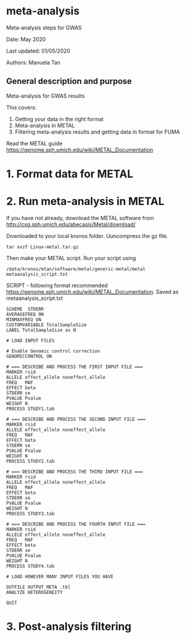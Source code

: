 # meta-analysis
Meta-analysis steps for GWAS

Date: May 2020

Last updated: 01/05/2020

Authors: Manuela Tan

## General description and purpose

Meta-analysis for GWAS results

This covers:
1. Getting your data in the right format 
2. Meta-analysis in METAL
3. Filtering meta-analysis results and getting data in format for FUMA

Read the METAL guide https://genome.sph.umich.edu/wiki/METAL_Documentation


# 1. Format data for METAL


# 2. Run meta-analysis in METAL

If you have not already, download the METAL software from http://csg.sph.umich.edu/abecasis/Metal/download/

Downloaded to your local kronos folder. Uuncompress the gz file.
```
tar xvzf Linux-metal.tar.gz 
```

Then make your METAL script. Run your script using
```
/data/kronos/mtan/software/metal/generic-metal/metal metaanalysis_script.txt
```

SCRIPT - following format recommended https://genome.sph.umich.edu/wiki/METAL_Documentation.
Saved as metaanalysis_script.txt
```
SCHEME  STDERR
AVERAGEFREQ ON
MINMAXFREQ ON
CUSTOMVARIABLE TotalSampleSize
LABEL TotalSampleSize as N 

# LOAD INPUT FILES

# Enable Genomic control correction
GENOMICCONTROL ON

# === DESCRIBE AND PROCESS THE FIRST INPUT FILE ===
MARKER rsid
ALLELE effect_allele noneffect_allele
FREQ   MAF
EFFECT beta
STDERR se
PVALUE Pvalue
WEIGHT N 
PROCESS STUDY1.tab

# === DESCRIBE AND PROCESS THE SECOND INPUT FILE ===
MARKER rsid
ALLELE effect_allele noneffect_allele
FREQ   MAF
EFFECT beta
STDERR se
PVALUE Pvalue
WEIGHT N 
PROCESS STUDY2.tab

# === DESCRIBE AND PROCESS THE THIRD INPUT FILE ===
MARKER rsid
ALLELE effect_allele noneffect_allele
FREQ   MAF
EFFECT beta
STDERR se
PVALUE Pvalue
WEIGHT N 
PROCESS STUDY3.tab

# === DESCRIBE AND PROCESS THE FOURTH INPUT FILE ===
MARKER rsid
ALLELE effect_allele noneffect_allele
FREQ   MAF
EFFECT beta
STDERR se
PVALUE Pvalue
WEIGHT N 
PROCESS STUDY4.tab

# LOAD HOWEVER MANY INPUT FILES YOU HAVE

OUTFILE OUTPUT_META .tbl
ANALYZE HETEROGENEITY

QUIT
```

# 3. Post-analysis filtering
